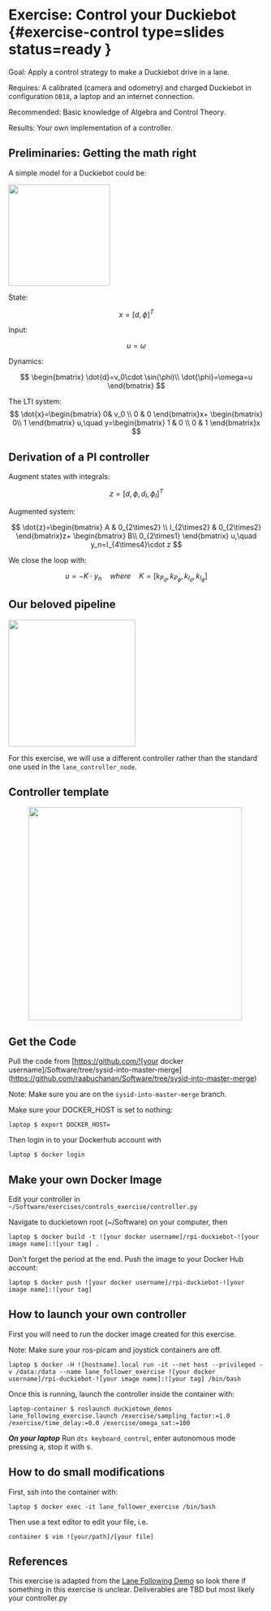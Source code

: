 # Exercise: Control your Duckiebot {#exercise-control type=slides status=ready }


Goal: Apply a control strategy to make a Duckiebot drive in a lane.

Requires: A calibrated (camera and odometry) and charged Duckiebot in configuration `DB18`, a laptop and an internet connection.

Recommended: Basic knowledge of Algebra and Control Theory.

Results: Your own implementation of a controller.



## Preliminaries: Getting the math right

A simple model for a Duckiebot could be:

<!-- <figure class="stretch">
  <img style='float: right;width:6em'  src="model.png"/>
</figure> -->

<img src="model.png" style='float: center' width="200" height="200" />



State:

$$
x = [ d,\phi ]^T
$$

Input:

$$
u=\omega
$$

Dynamics:

$$
\begin{bmatrix} \dot{d}=v_0\cdot \sin(\phi)\\ \dot{\phi}=\omega=u \end{bmatrix}
$$

The LTI system:
$$
\dot{x}=\begin{bmatrix}
 0& v_0 \\
0 & 0
\end{bmatrix}x+ \begin{bmatrix}
  0\\
  1
\end{bmatrix} u,\quad y=\begin{bmatrix}
1 & 0 \\
0 & 1
\end{bmatrix}x
$$

## Derivation of a PI controller

Augment states with integrals:

$$
z=[d,\phi,d_I,\phi_I]^T
$$

Augmented system:

$$
\dot{z}=\begin{bmatrix}
 A & 0_{2\times2} \\
I_{2\times2} & 0_{2\times2}
\end{bmatrix}z+ \begin{bmatrix}
  B\\
  0_{2\times1}
\end{bmatrix} u,\quad y_n=I_{4\times4}\cdot z
$$

We close the loop with:

$$
u = -K\cdot y_n \quad where \quad K= [k_{P_d},k_{P_\phi},k_{I_d},k_{I_\phi}]
$$


## Our beloved pipeline


<!-- <figure class="stretch">
  <img style='width:30em'  src="loop.png"/>
</figure> -->

<img src="loop.png" class="center" height="250" />


For this exercise, we will use a different controller rather than the standard one used in the `lane_controller_node`.


## Controller template

<figure class="stretch">
  <img style='width:30em'  src="controller.png"/>
</figure>



## Get the Code

Pull the code from
[https://github.com/![your docker username]/Software/tree/sysid-into-master-merge](https://github.com/raabuchanan/Software/tree/sysid-into-master-merge)

Note: Make sure you are on the `sysid-into-master-merge` branch.

Make sure your DOCKER_HOST is set to nothing:
```markduck
laptop $ export DOCKER_HOST=
```

Then login in to your Dockerhub account with
```markduck
laptop $ docker login
```


## Make your own Docker Image

Edit your controller in `~/Software/exercises/controls_exercise/controller.py`

Navigate to duckietown root (~/Software) on your computer, then

```markduck
laptop $ docker build -t ![your docker username]/rpi-duckiebot-![your image name]:![your tag] .
```

Don't forget the period at the end. Push the image to your Docker Hub account:
```markduck
laptop $ docker push ![your docker username]/rpi-duckiebot-![your image name]:![your tag]
```


## How to launch your own controller

First you will need to run the docker image created for this exercise.

Note: Make sure your ros-picam and joystick containers are off.

```markduck
laptop $ docker -H ![hostname].local run -it --net host --privileged -v /data:/data --name lane_follower_exercise ![your docker username]/rpi-duckiebot-![your image name]:![your tag] /bin/bash
```
Once this is running, launch the controller inside the container with:

```markduck
laptop-container $ roslaunch duckietown_demos lane_following_exercise.launch /exercise/sampling_factor:=1.0 /exercise/time_delay:=0.0 /exercise/omega_sat:=100
```

***On your laptop***
Run `dts keyboard_control`, enter autonomous mode pressing <kbd>a</kbd>, stop it with <kbd>s</kbd>.

## How to do small modifications

First, ssh into the container with:
```markduck
laptop $ docker exec -it lane_follower_exercise /bin/bash
```

Then use a text editor to edit your file, i.e.

```markduck
container $ vim ![your/path]/[your file]
```


## References


This exercise is adapted from the [Lane Following Demo](https://docs.duckietown.org/DT18/opmanual_duckiebot/out/demo_lane_following.html) so look there if something in this exercise is unclear. Deliverables are TBD but most likely your controller.py
